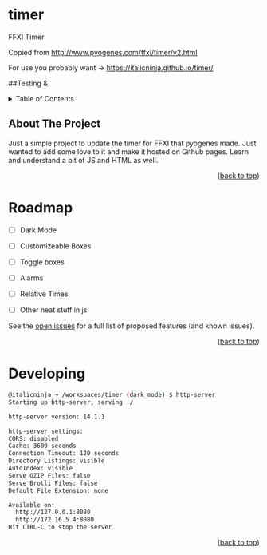 # timer
<a name="readme-top"></a>
FFXI Timer

Copied from http://www.pyogenes.com/ffxi/timer/v2.html

For use you probably want -> https://italicninja.github.io/timer/

##Testing &

<!-- TABLE OF CONTENTS -->
<details>
  <summary>Table of Contents</summary>
  <ol>
    <li>
      <a href="#about-the-project">About The Project</a>
      <ul>
        <li><a href="#built-with">Built With</a></li>
      </ul>
    </li>
    <li>
      <a href="#getting-started">Getting Started</a>
      <ul>
        <li><a href="#prerequisites">Prerequisites</a></li>
        <li><a href="#installation">Installation</a></li>
      </ul>
    </li>
    <li><a href="#usage">Usage</a></li>
    <li><a href="#roadmap">Roadmap</a></li>
    <li><a href="#contributing">Contributing</a></li>
    <li><a href="#license">License</a></li>
    <li><a href="#contact">Contact</a></li>
    <li><a href="#acknowledgments">Acknowledgments</a></li>
  </ol>
</details>

<!-- ABOUT THE PROJECT -->
## About The Project

Just a simple project to update the timer for FFXI that pyogenes made. Just wanted to add some love to it and make it hosted on Github pages. Learn and understand a bit of JS and HTML as well.

<p align="right">(<a href="#readme-top">back to top</a>)</p>

<!-- ROADMAP -->
# Roadmap

- [ ] Dark Mode
- [ ] Customizeable Boxes
- [ ] Toggle boxes
- [ ] Alarms
- [ ] Relative Times
- [ ] Other neat stuff in js


See the [open issues](https://github.com/italicninja/timer/issues) for a full list of proposed features (and known issues).

<p align="right">(<a href="#readme-top">back to top</a>)</p>

<!-- Developing -->
# Developing

```bash
@italicninja ➜ /workspaces/timer (dark_mode) $ http-server
Starting up http-server, serving ./

http-server version: 14.1.1

http-server settings:
CORS: disabled
Cache: 3600 seconds
Connection Timeout: 120 seconds
Directory Listings: visible
AutoIndex: visible
Serve GZIP Files: false
Serve Brotli Files: false
Default File Extension: none

Available on:
  http://127.0.0.1:8080
  http://172.16.5.4:8080
Hit CTRL-C to stop the server
```
<p align="right">(<a href="#readme-top">back to top</a>)</p>


